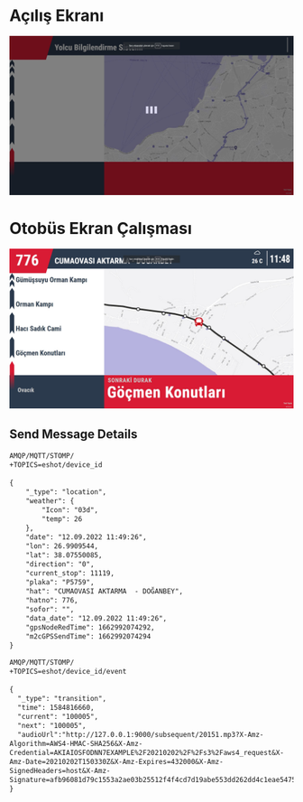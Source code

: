 # Açılış Ekranı

![Image of Capture](assets/images/screen_open.png)

# Otobüs Ekran Çalışması

![Image of Capture](assets/images/screen.png)

## Send Message Details

```
AMQP/MQTT/STOMP/
+TOPICS=eshot/device_id

{
    "_type": "location",
    "weather": {
        "Icon": "03d",
        "temp": 26
    },
    "date": "12.09.2022 11:49:26",
    "lon": 26.9909544,
    "lat": 38.07550085,
    "direction": "0",
    "current_stop": 11119,
    "plaka": "P5759",
    "hat": "CUMAOVASI AKTARMA  - DOĞANBEY",
    "hatno": 776,
    "sofor": "",
    "data_date": "12.09.2022 11:49:26",
    "gpsNodeRedTime": 1662992074292,
    "m2cGPSSendTime": 1662992074294
}

```

```
AMQP/MQTT/STOMP/
+TOPICS=eshot/device_id/event

{
  "_type": "transition",
  "time": 1584816660,
  "current": "100005",
  "next": "100005",
  "audioUrl":"http://127.0.0.1:9000/subsequent/20151.mp3?X-Amz-Algorithm=AWS4-HMAC-SHA256&X-Amz-Credential=AKIAIOSFODNN7EXAMPLE%2F20210202%2F%2Fs3%2Faws4_request&X-Amz-Date=20210202T150330Z&X-Amz-Expires=432000&X-Amz-SignedHeaders=host&X-Amz-Signature=afb96081d79c1553a2ae03b25512f4f4cd7d19abe553dd262dd4c1eae547577f"
}

```
